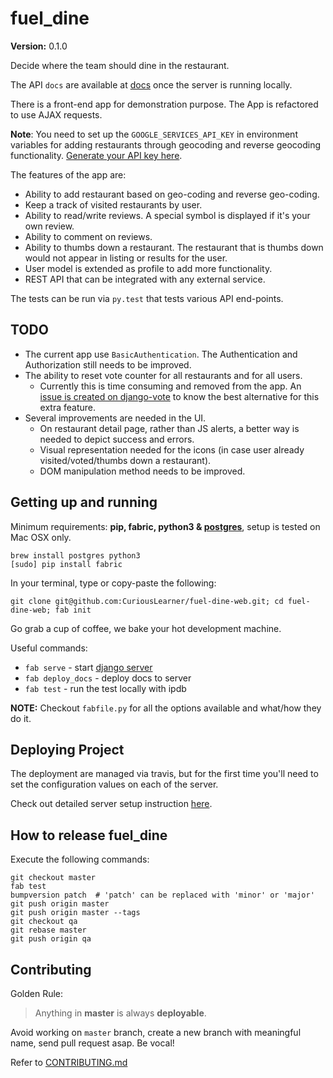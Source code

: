 fuel_dine
==============================

__Version:__ 0.1.0

Decide where the team should dine in the restaurant.

The API `docs` are available at [docs](http://localhost:8000/docs) once the server is running locally.

There is a front-end app for demonstration purpose. The App is refactored to use AJAX requests.

**Note**: You need to set up the `GOOGLE_SERVICES_API_KEY` in environment
variables for adding restaurants through geocoding and reverse geocoding
functionality. [Generate your API key here](https://developers.google.com/maps/documentation/geolocation/get-api-key).

The features of the app are:

 - Ability to add restaurant based on geo-coding and reverse geo-coding.
 - Keep a track of visited restaurants by user.
 - Ability to read/write reviews. A special symbol is displayed if it's your own review.
 - Ability to comment on reviews.
 - Ability to thumbs down a restaurant. The restaurant that is thumbs down would not appear in listing or results for the user.
 - User model is extended as profile to add more functionality.
 - REST API that can be integrated with any external service.
 
The tests can be run via `py.test` that tests various API end-points.

TODO
----

- The current app use `BasicAuthentication`. The Authentication and Authorization still needs to be improved.
- The ability to reset vote counter for all restaurants and for all users.
    - Currently this is time consuming and removed from the app.
    An [issue is created on django-vote](https://github.com/shanbay/django-vote/issues/53)
    to know the best alternative for this extra feature.
- Several improvements are needed in the UI.
    - On restaurant detail page, rather than JS alerts, a better way is needed to depict success and errors.
    - Visual representation needed for the icons (in case user already visited/voted/thumbs down a restaurant).
    - DOM manipulation method needs to be improved.


## Getting up and running

Minimum requirements: **pip, fabric, python3 & [postgres][install-postgres]**, setup is tested on Mac OSX only.

```
brew install postgres python3
[sudo] pip install fabric
```

[install-postgres]: http://www.gotealeaf.com/blog/how-to-install-postgresql-on-a-mac

In your terminal, type or copy-paste the following:

    git clone git@github.com:CuriousLearner/fuel-dine-web.git; cd fuel-dine-web; fab init

Go grab a cup of coffee, we bake your hot development machine.

Useful commands:

- `fab serve` - start [django server](http://localhost:8000/)
- `fab deploy_docs` - deploy docs to server
- `fab test` - run the test locally with ipdb

**NOTE:** Checkout `fabfile.py` for all the options available and what/how they do it.


## Deploying Project

The deployment are managed via travis, but for the first time you'll need to set the configuration values on each of the server.

Check out detailed server setup instruction [here](docs/backend/server_config.md).

## How to release fuel_dine

Execute the following commands:

```
git checkout master
fab test
bumpversion patch  # 'patch' can be replaced with 'minor' or 'major'
git push origin master
git push origin master --tags
git checkout qa
git rebase master
git push origin qa
```

## Contributing

Golden Rule:

> Anything in **master** is always **deployable**.

Avoid working on `master` branch, create a new branch with meaningful name, send pull request asap. Be vocal!

Refer to [CONTRIBUTING.md][contributing]

[contributing]: http://github.com/CuriousLearner/fuel-dine-web/tree/master/CONTRIBUTING.md
